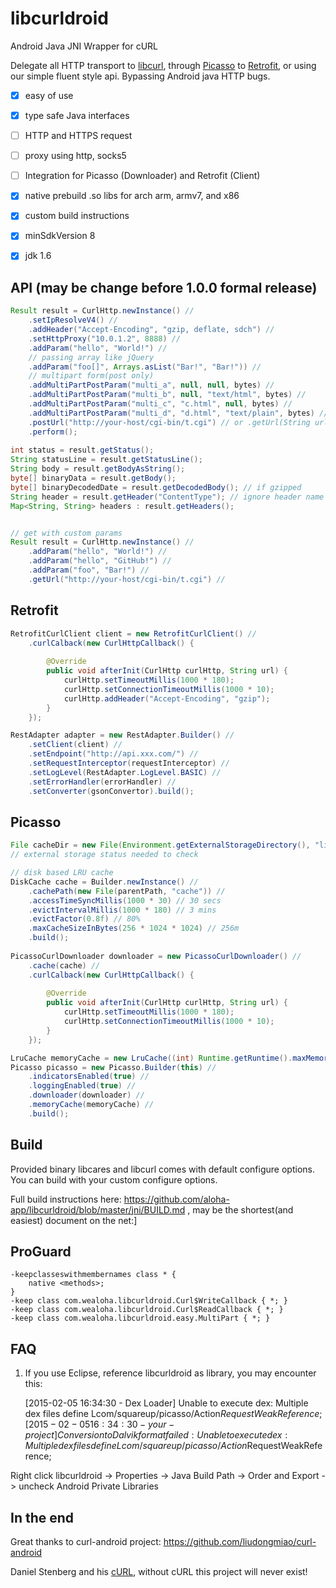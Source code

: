 libcurldroid
=============

Android Java JNI Wrapper for cURL

Delegate all HTTP transport to [libcurl](http://curl.haxx.se/libcurl/), through [Picasso](https://github.com/square/picasso) to [Retrofit](https://github.com/square/retrofit), or using our simple fluent style api. Bypassing Android java HTTP bugs.

* [x] easy of use
* [x] type safe Java interfaces
* [ ] HTTP and HTTPS request
* [ ] proxy using http, socks5
* [ ] Integration for Picasso (Downloader) and Retrofit (Client)
* [x] native prebuild .so libs for arch arm, armv7, and x86
* [x] custom build instructions
* [x] minSdkVersion 8
* [x] jdk 1.6


API (may be change before 1.0.0 formal release)
----

```java
Result result = CurlHttp.newInstance() //
    .setIpResolveV4() //
    .addHeader("Accept-Encoding", "gzip, deflate, sdch") //
    .setHttpProxy("10.0.1.2", 8888) //
    .addParam("hello", "World!") //
    // passing array like jQuery
    .addParam("foo[]", Arrays.asList("Bar!", "Bar!")) //
    // multipart form(post only)
    .addMultiPartPostParam("multi_a", null, null, bytes) //
    .addMultiPartPostParam("multi_b", null, "text/html", bytes) //
    .addMultiPartPostParam("multi_c", "c.html", null, bytes) //
    .addMultiPartPostParam("multi_d", "d.html", "text/plain", bytes) //
    .postUrl("http://your-host/cgi-bin/t.cgi") // or .getUrl(String url)
    .perform();
    
int status = result.getStatus();
String statusLine = result.getStatusLine();
String body = result.getBodyAsString();
byte[] binaryData = result.getBody();
byte[] binaryDecodedDate = result.getDecodedBody(); // if gzipped
String header = result.getHeader("ContentType"); // ignore header name case
Map<String, String> headers : result.getHeaders();


// get with custom params
Result result = CurlHttp.newInstance() //
    .addParam("hello", "World!") //
    .addParam("hello", "GitHub!") //
    .addParam("foo", "Bar!") //
    .getUrl("http://your-host/cgi-bin/t.cgi") //
```

Retrofit
---------

```java
RetrofitCurlClient client = new RetrofitCurlClient() //
    .curlCalback(new CurlHttpCallback() {
        
        @Override
        public void afterInit(CurlHttp curlHttp, String url) {
            curlHttp.setTimeoutMillis(1000 * 180);
            curlHttp.setConnectionTimeoutMillis(1000 * 10);
            curlHttp.addHeader("Accept-Encoding", "gzip");
        }
    });

RestAdapter adapter = new RestAdapter.Builder() //
    .setClient(client) //
    .setEndpoint("http://api.xxx.com/") //
    .setRequestInterceptor(requestInterceptor) //
    .setLogLevel(RestAdapter.LogLevel.BASIC) //
    .setErrorHandler(errorHandler) //
    .setConverter(gsonConvertor).build();
```

Picasso
---------

```java
File cacheDir = new File(Environment.getExternalStorageDirectory(), "libcurldroid"); 
// external storage status needed to check

// disk based LRU cache
DiskCache cache = Builder.newInstance() //
    .cachePath(new File(parentPath, "cache")) //
    .accessTimeSyncMillis(1000 * 30) // 30 secs
    .evictIntervalMillis(1000 * 180) // 3 mins
    .evictFactor(0.8f) // 80%
    .maxCacheSizeInBytes(256 * 1024 * 1024) // 256m
    .build();
    
PicassoCurlDownloader downloader = new PicassoCurlDownloader() //
    .cache(cache) //
    .curlCalback(new CurlHttpCallback() {
        
        @Override
        public void afterInit(CurlHttp curlHttp, String url) {
            curlHttp.setTimeoutMillis(1000 * 180);
            curlHttp.setConnectionTimeoutMillis(1000 * 10);
        }
    });

LruCache memoryCache = new LruCache((int) Runtime.getRuntime().maxMemory() / 5);
Picasso picasso = new Picasso.Builder(this) //
    .indicatorsEnabled(true) //
    .loggingEnabled(true) //
    .downloader(downloader) //
    .memoryCache(memoryCache) //
    .build();
```

Build
------

Provided binary libcares and libcurl comes with default configure options.
You can build with your custom configure options.

Full build instructions here: https://github.com/aloha-app/libcurldroid/blob/master/jni/BUILD.md , may be the shortest(and easiest) document on the net:] 

ProGuard
---------

```
-keepclasseswithmembernames class * {
    native <methods>;
}
-keep class com.wealoha.libcurldroid.Curl$WriteCallback { *; }
-keep class com.wealoha.libcurldroid.Curl$ReadCallback { *; }
-keep class com.wealoha.libcurldroid.easy.MultiPart { *; }
```
FAQ
-----

1. If you use Eclipse, reference libcurldroid as library, you may encounter this:

    [2015-02-05 16:34:30 - Dex Loader] Unable to execute dex: Multiple dex files define Lcom/squareup/picasso/Action$RequestWeakReference;
    [2015-02-05 16:34:30 - your-project] Conversion to Dalvik format failed: Unable to execute dex: Multiple dex files define Lcom/squareup/picasso/Action$RequestWeakReference;
    
Right click libcurldroid -> Properties -> Java Build Path -> Order and Export -> uncheck Android Private Libraries

In the end
-----
Great thanks to curl-android project: https://github.com/liudongmiao/curl-android

Daniel Stenberg and his [cURL](http://curl.haxx.se/libcurl/), without cURL this project will never exist!